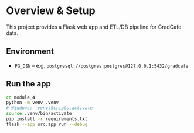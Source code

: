 # Overview & Setup

This project provides a Flask web app and ETL/DB pipeline for GradCafe data.

## Environment
- `PG_DSN` – e.g. `postgresql://postgres:postgres@127.0.0.1:5432/gradcafe`

## Run the app
```bash
cd module_4
python -m venv .venv
# Windows: .venv\Scripts\activate
source .venv/bin/activate
pip install -r requirements.txt
flask --app src.app run --debug